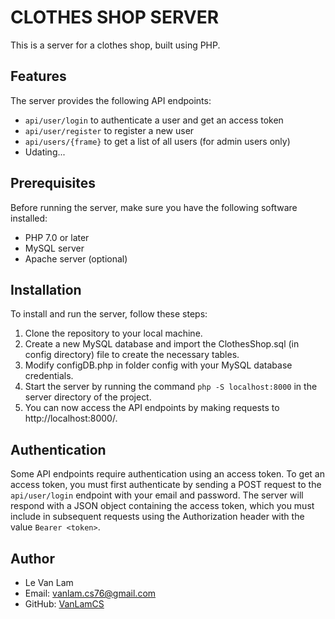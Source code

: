 # CLOTHES SHOP SERVER

This is a server for a clothes shop, built using PHP.

## Features

The server provides the following API endpoints:

-   `api/user/login` to authenticate a user and get an access token
-   `api/user/register` to register a new user
-   `api/users/{frame}` to get a list of all users (for admin users only)
-   Udating...

## Prerequisites

Before running the server, make sure you have the following software installed:

-   PHP 7.0 or later
-   MySQL server
-   Apache server (optional)

## Installation

To install and run the server, follow these steps:

1. Clone the repository to your local machine.
2. Create a new MySQL database and import the ClothesShop.sql (in config directory) file to create the necessary tables.
3. Modify configDB.php in folder config with your MySQL database credentials.
4. Start the server by running the command `php -S localhost:8000` in the server directory of the project.
5. You can now access the API endpoints by making requests to http://localhost:8000/.

## Authentication

Some API endpoints require authentication using an access token. To get an access token, you must first authenticate by sending a POST request to the `api/user/login` endpoint with your email and password. The server will respond with a JSON object containing the access token, which you must include in subsequent requests using the Authorization header with the value `Bearer <token>`.

## Author

-   Le Van Lam
-   Email: vanlam.cs76@gmail.com
-   GitHub: [VanLamCS](https://github.com/VanLamCS)
